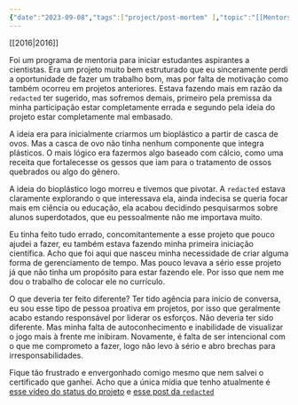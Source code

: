 ```yaml
---
{"date":"2023-09-08","tags":["project/post-mortem" ],"topic":"[[Mentorship]]","publish":true,"PassFrontmatter":true}
---
```


[[2016\|2016]]

Foi um programa de mentoria para iniciar estudantes aspirantes a cientistas. Era um projeto muito bem estruturado que eu sinceramente perdi a oportunidade de fazer um trabalho bom, mas por falta de motivação como também ocorreu em projetos anteriores. Estava fazendo mais em razão da `redacted` ter sugerido, mas sofremos demais, primeiro pela premissa da minha participação estar completamente errada e segundo pela ideia do projeto estar completamente mal embasado. 

A ideia era para inicialmente criarmos um bioplástico a partir de casca de ovos. Mas a casca de ovo não tinha nenhum componente que integra plásticos. O mais lógico era fazermos algo baseado com cálcio, como uma receita que fortalecesse os gessos que iam para o tratamento de ossos quebrados ou algo do gênero.

A ideia do bioplástico logo morreu e tivemos que pivotar. A `redacted` estava claramente explorando o que interessava ela, ainda indecisa se queria focar mais em ciência ou educação, ela acabou decidindo pesquisarmos sobre alunos superdotados, que eu pessoalmente não me importava muito. 

Eu tinha feito tudo errado, concomitantemente a esse projeto que pouco ajudei a fazer, eu também estava fazendo minha primeira iniciação científica. Acho que foi aqui que nasceu minha necessidade de criar alguma forma de gerenciamento de tempo. Mas pouco levava a sério esse projeto já que não tinha um propósito para estar fazendo ele. Por isso que nem me dou o trabalho de colocar ele no currículo. 

O que deveria ter feito diferente? Ter tido agência para início de conversa, eu sou esse tipo de pessoa proativa em projetos, por isso que geralmente acabo estando responsável por liderar os esforços. Não deveria ter sido diferente. Mas minha falta de autoconhecimento e inabilidade de visualizar o jogo mais à frente me inibiram. Novamente, é falta de ser intencional com o que me comprometo a fazer, logo não levo à sério e abro brechas para irresponsabilidades.

Fique tão frustrado e envergonhado comigo mesmo que nem salvei o certificado que ganhei. Acho que a única mídia que tenho atualmente é [esse vídeo do status do projeto](https://www.youtube.com/watch?v=WtFMPntT0H8) e [esse post da `redacted`](https://medium.com/@cientistabeta/nenhum-cientista-nasce-pronto-7-hist%C3%B3rias-do-picdb-2017-d41f9479351d)